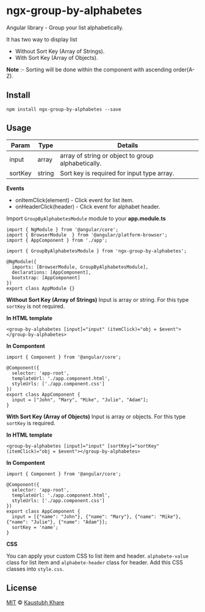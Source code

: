# ngx-group-by-alphabetes
Angular library - Group your list alphabetically.

It has two way to display list

- Without Sort Key (Array of Strings).
- With Sort Key (Array of Objects).

**Note** :- Sorting will be done within the component with ascending order(A-Z).

## Install

`npm install ngx-group-by-alphabetes --save`

## Usage

| Param | Type |  Details |
| ------ | ------ | ------ | 
| input | array | array of string or object to group alphabetically.|
| sortKey | string | Sort key is required for input type array.|

**Events**
- onItemClick(element) - Click event for list item.
- onHeaderClick(header) - Click event for alphabet header.

Import `GroupByAlphabetesModule` module to your **app.module.ts**

```
import { NgModule } from '@angular/core';
import { BrowserModule  } from '@angular/platform-browser';
import { AppComponent } from './app';

import { GroupByAlphabetesModule } from 'ngx-group-by-alphabetes';

@NgModule({
  imports: [BrowserModule, GroupByAlphabetesModule],
  declarations: [AppComponent],
  bootstrap: [AppComponent]
})
export class AppModule {}
```
**Without Sort Key (Array of Strings)**
Input is array or string. For this type `sortKey` is not required.

**In HTML template**
```
<group-by-alphabetes [input]="input" (itemClick)="obj = $event"></group-by-alphabetes>
```

**In Compontent**
```
import { Component } from '@angular/core';

@Component({
  selector: 'app-root',
  templateUrl: './app.component.html',
  styleUrls: ['./app.component.css']
})
export class AppComponent {
  input = ["John", "Mary", "Mike", "Julie", "Adam"];
}
```
**With Sort Key (Array of Objects)**
Input is array or objects. For this type `sortKey` is required.

**In HTML template**
```
<group-by-alphabetes [input]="input" [sortKey]="sortKey" (itemClick)="obj = $event"></group-by-alphabetes>
```

**In Compontent**
```
import { Component } from '@angular/core';

@Component({
  selector: 'app-root',
  templateUrl: './app.component.html',
  styleUrls: ['./app.component.css']
})
export class AppComponent {
  input = [{"name": "John"}, {"name": "Mary"}, {"name": "Mike"}, {"name": "Julie"}, {"name": "Adam"}];
  sortKey = 'name';
}
```

**CSS**

You can apply your custom CSS to list item and header. `alphabete-value` class for list item and `alphabete-header` class for header.
Add this CSS classes into `style.css`.


## License
[MIT](https://tldrlegal.com/license/mit-license) © [Kaustubh Khare](https://github.com/kaustubhkhare19)
